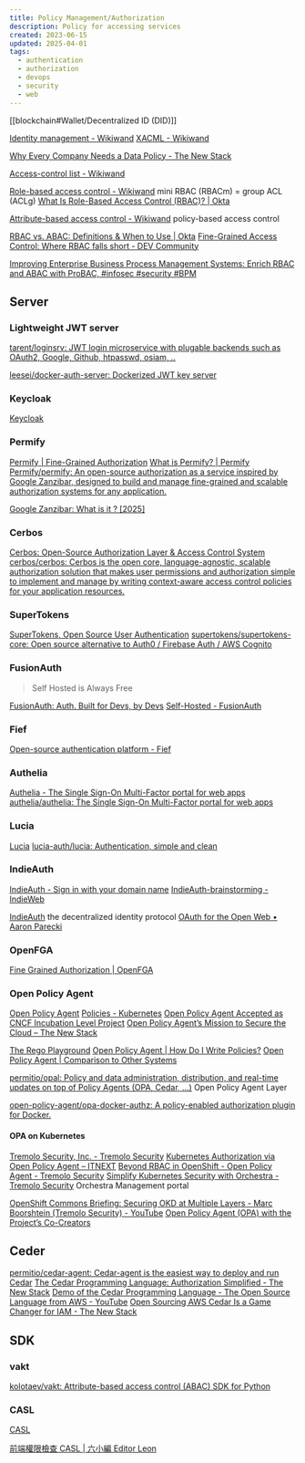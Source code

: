 ```yaml
---
title: Policy Management/Authorization
description: Policy for accessing services
created: 2023-06-15
updated: 2025-04-01
tags:
  - authentication
  - authorization
  - devops
  - security
  - web
---
```


[[blockchain#Wallet/Decentralized ID (DID)]]

[Identity management - Wikiwand](https://www.wikiwand.com/en/Identity_management)
[XACML - Wikiwand](https://www.wikiwand.com/en/XACML)

[Why Every Company Needs a Data Policy - The New Stack](https://thenewstack.io/why-every-company-needs-a-data-policy/)

[Access-control list - Wikiwand](https://www.wikiwand.com/en/Access-control_list)

[Role-based access control - Wikiwand](https://www.wikiwand.com/en/Role-based_access_control) mini RBAC (RBACm) = group ACL (ACLg)
[What Is Role-Based Access Control (RBAC)? | Okta](https://www.okta.com/identity-101/what-is-role-based-access-control-rbac/)

[Attribute-based access control - Wikiwand](https://www.wikiwand.com/en/Attribute-based_access_control) policy-based access control

[RBAC vs. ABAC: Definitions & When to Use | Okta](https://www.okta.com/identity-101/role-based-access-control-vs-attribute-based-access-control/)
[Fine-Grained Access Control: Where RBAC falls short - DEV Community](https://dev.to/egeaytin/fine-grained-access-control-where-rbac-falls-short-37hp)

[Improving Enterprise Business Process Management Systems: Enrich RBAC and ABAC with ProBAC, #infosec #security #BPM](https://improving-bpm-systems.blogspot.com/2015/01/enrich-rbac-and-abac-with-probac.html)

## Server

### Lightweight JWT server

[tarent/loginsrv: JWT login microservice with plugable backends such as OAuth2, Google, Github, htpasswd, osiam, ..](https://github.com/tarent/loginsrv)

[leesei/docker-auth-server: Dockerized JWT key server](https://github.com/leesei/docker-auth-server)

### Keycloak

[Keycloak](https://www.keycloak.org/)

### Permify

[Permify | Fine-Grained Authorization](https://permify.co/)
[What is Permify? | Permify](https://docs.permify.co/docs/permify-overview/intro)
[Permify/permify: An open-source authorization as a service inspired by Google Zanzibar, designed to build and manage fine-grained and scalable authorization systems for any application.](https://github.com/Permify/permify)

[Google Zanzibar: What is it ? [2025]](https://permify.co/post/google-zanzibar-in-a-nutshell/)

### Cerbos

[Cerbos: Open-Source Authorization Layer & Access Control System](https://www.cerbos.dev/)
[cerbos/cerbos: Cerbos is the open core, language-agnostic, scalable authorization solution that makes user permissions and authorization simple to implement and manage by writing context-aware access control policies for your application resources.](https://github.com/cerbos/cerbos)

### SuperTokens

[SuperTokens, Open Source User Authentication](https://supertokens.com/)
[supertokens/supertokens-core: Open source alternative to Auth0 / Firebase Auth / AWS Cognito](https://github.com/supertokens/supertokens-core)

### FusionAuth

> Self Hosted is Always Free

[FusionAuth: Auth. Built for Devs, by Devs](https://fusionauth.io/)
[Self-Hosted - FusionAuth](https://fusionauth.io/platform/self-hosting)

### Fief

[Open-source authentication platform - Fief](https://www.fief.dev/)

### Authelia

[Authelia - The Single Sign-On Multi-Factor portal for web apps](https://www.authelia.com/)
[authelia/authelia: The Single Sign-On Multi-Factor portal for web apps](https://github.com/authelia/authelia)

### Lucia

[Lucia](https://lucia-auth.com/)
[lucia-auth/lucia: Authentication, simple and clean](https://github.com/lucia-auth/lucia)

### IndieAuth

[IndieAuth - Sign in with your domain name](https://indieauth.com/)
[IndieAuth-brainstorming - IndieWeb](https://indieweb.org/IndieAuth-brainstorming#naming_confusion)

[IndieAuth](https://indieauth.net/) the decentralized identity protocol
[OAuth for the Open Web • Aaron Parecki](https://aaronparecki.com/2018/07/07/7/oauth-for-the-open-web)

### OpenFGA

[Fine Grained Authorization | OpenFGA](https://openfga.dev/)

### Open Policy Agent

[Open Policy Agent](https://www.openpolicyagent.org/)
[Policies - Kubernetes](https://kubernetes.io/docs/concepts/policy/)
[Open Policy Agent Accepted as CNCF Incubation Level Project](https://www.infoq.com/news/2019/04/open-policy-agent-cncf)
[Open Policy Agent’s Mission to Secure the Cloud – The New Stack](https://thenewstack.io/open-policy-agents-mission-to-secure-the-cloud/)

[The Rego Playground](https://play.openpolicyagent.org/)
[Open Policy Agent | How Do I Write Policies?](https://www.openpolicyagent.org/docs/latest/how-do-i-write-policies)
[Open Policy Agent | Comparison to Other Systems](https://www.openpolicyagent.org/docs/latest/comparison-to-other-systems)

[permitio/opal: Policy and data administration, distribution, and real-time updates on top of Policy Agents (OPA, Cedar, ...)](https://github.com/permitio/opal) Open Policy Agent Layer

[open-policy-agent/opa-docker-authz: A policy-enabled authorization plugin for Docker.](https://github.com/open-policy-agent/opa-docker-authz)

#### OPA on Kubernetes

[Tremolo Security, Inc. - Tremolo Security](https://www.tremolosecurity.com/)
[Kubernetes Authorization via Open Policy Agent – ITNEXT](https://itnext.io/kubernetes-authorization-via-open-policy-agent-a9455d9d5ceb)
[Beyond RBAC in OpenShift - Open Policy Agent - Tremolo Security](https://www.tremolosecurity.com/beyond-rbac-in-openshift-open-policy-agent/)
[Simplify Kubernetes Security with Orchestra - Tremolo Security](https://www.tremolosecurity.com/kubernetes-security/) Orchestra Management portal

[OpenShift Commons Briefing: Securing OKD at Multiple Layers - Marc Boorshtein (Tremolo Security) - YouTube](https://www.youtube.com/watch?v=hICCM7ZMf-c)
[Open Policy Agent (OPA) with the Project’s Co-Creators](https://www.infoq.com/podcasts/open-policy-agent/)

## Ceder

[permitio/cedar-agent: Cedar-agent is the easiest way to deploy and run Cedar](https://github.com/permitio/cedar-agent)
[The Cedar Programming Language: Authorization Simplified - The New Stack](https://thenewstack.io/the-cedar-programming-language-authorization-simplified/)
[Demo of the Cedar Programming Language - The Open Source Language from AWS - YouTube](https://www.youtube.com/watch?v=PzmDYyyA5xM)
[Open Sourcing AWS Cedar Is a Game Changer for IAM - The New Stack](https://thenewstack.io/open-sourcing-aws-cedar-is-a-game-changer-for-iam/)

## SDK

### vakt

[kolotaev/vakt: Attribute-based access control (ABAC) SDK for Python](https://github.com/kolotaev/vakt)

### CASL

[CASL](https://casl.js.org/v6/en/)

[前端權限檢查 CASL | 六小編 Editor Leon](https://editor.leonh.space/2024/casl/)
